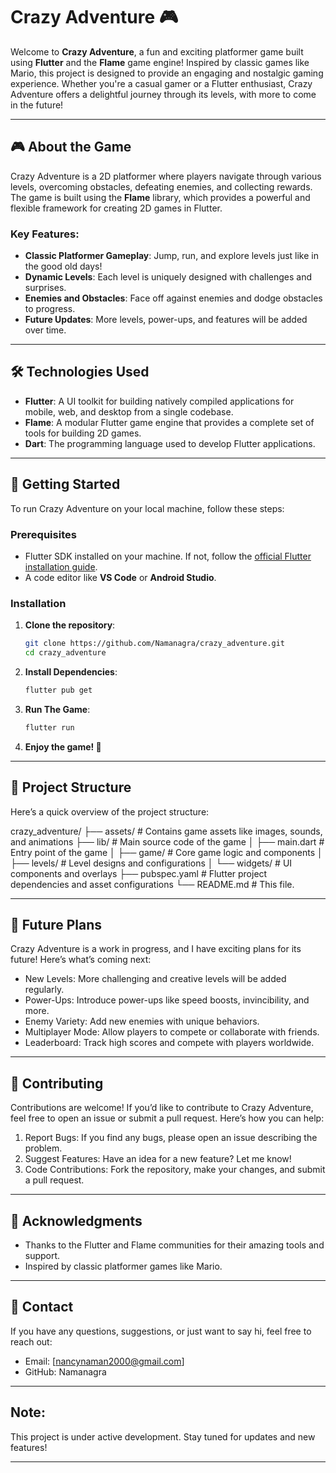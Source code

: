 # Crazy Adventure 🎮

Welcome to **Crazy Adventure**, a fun and exciting platformer game built using **Flutter** and the **Flame** game engine! Inspired by classic games like Mario, this project is designed to provide an engaging and nostalgic gaming experience. Whether you're a casual gamer or a Flutter enthusiast, Crazy Adventure offers a delightful journey through its levels, with more to come in the future!

---

## 🎮 About the Game

Crazy Adventure is a 2D platformer where players navigate through various levels, overcoming obstacles, defeating enemies, and collecting rewards. The game is built using the **Flame** library, which provides a powerful and flexible framework for creating 2D games in Flutter.

### Key Features:
- **Classic Platformer Gameplay**: Jump, run, and explore levels just like in the good old days!
- **Dynamic Levels**: Each level is uniquely designed with challenges and surprises.
- **Enemies and Obstacles**: Face off against enemies and dodge obstacles to progress.
- **Future Updates**: More levels, power-ups, and features will be added over time.

---

## 🛠️ Technologies Used

- **Flutter**: A UI toolkit for building natively compiled applications for mobile, web, and desktop from a single codebase.
- **Flame**: A modular Flutter game engine that provides a complete set of tools for building 2D games.
- **Dart**: The programming language used to develop Flutter applications.

---

## 🚀 Getting Started

To run Crazy Adventure on your local machine, follow these steps:

### Prerequisites
- Flutter SDK installed on your machine. If not, follow the [official Flutter installation guide](https://flutter.dev/docs/get-started/install).
- A code editor like **VS Code** or **Android Studio**.

### Installation
1. **Clone the repository**:
   ```bash
   git clone https://github.com/Namanagra/crazy_adventure.git
   cd crazy_adventure

2. **Install Dependencies**:
   ```bash
   flutter pub get

4. **Run The Game**:
   ```bash
   flutter run

6. **Enjoy the game! 🎉**

---

## 📂 Project Structure

Here’s a quick overview of the project structure:

crazy_adventure/
├── assets/               # Contains game assets like images, sounds, and animations
├── lib/                  # Main source code of the game
│   ├── main.dart         # Entry point of the game
│   ├── game/             # Core game logic and components
│   ├── levels/           # Level designs and configurations
│   └── widgets/          # UI components and overlays
├── pubspec.yaml          # Flutter project dependencies and asset configurations
└── README.md             # This file.

---

## 🎯 Future Plans

Crazy Adventure is a work in progress, and I have exciting plans for its future! Here’s what’s coming next:

- New Levels: More challenging and creative levels will be added regularly.
- Power-Ups: Introduce power-ups like speed boosts, invincibility, and more.
- Enemy Variety: Add new enemies with unique behaviors.
- Multiplayer Mode: Allow players to compete or collaborate with friends.
- Leaderboard: Track high scores and compete with players worldwide.

---

## 🤝 Contributing

Contributions are welcome! If you’d like to contribute to Crazy Adventure, feel free to open an issue or submit a pull request. Here’s how you can help:

1. Report Bugs: If you find any bugs, please open an issue describing the problem.
2. Suggest Features: Have an idea for a new feature? Let me know!
3. Code Contributions: Fork the repository, make your changes, and submit a pull request.

---

## 🙏 Acknowledgments

- Thanks to the Flutter and Flame communities for their amazing tools and support.
- Inspired by classic platformer games like Mario.

---

## 📧 Contact

If you have any questions, suggestions, or just want to say hi, feel free to reach out:
- Email: [nancynaman2000@gmail.com]
- GitHub: Namanagra

---

## Note: 
This project is under active development. Stay tuned for updates and new features!

---




